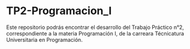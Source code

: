 # TP2-Programacion_I
Este repositorio podrás encontrar el desarrollo del Trabajo Práctico n°2, correspondiente a la materia Programación I, de la carreara Técnicatura Universitaria en Programación.
